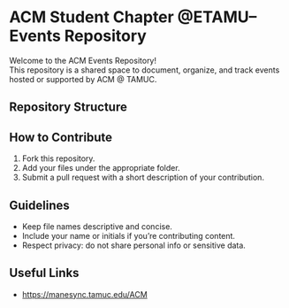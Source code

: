 # ACM Student Chapter @ETAMU– Events Repository

Welcome to the ACM Events Repository!   
This repository is a shared space to document, organize, and track events hosted or supported by ACM @ TAMUC.

## Repository Structure


## How to Contribute
1. Fork this repository.
2. Add your files under the appropriate folder.
3. Submit a pull request with a short description of your contribution.


## Guidelines
- Keep file names descriptive and concise.
- Include your name or initials if you’re contributing content.
- Respect privacy: do not share personal info or sensitive data.

## Useful Links
- https://manesync.tamuc.edu/ACM
